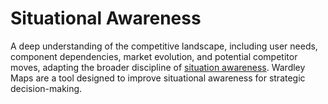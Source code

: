 # Situational Awareness

A deep understanding of the competitive landscape, including user needs, component dependencies, market evolution, and potential competitor moves, adapting the broader discipline of [situation awareness](https://en.wikipedia.org/wiki/Situational_awareness). Wardley Maps are a tool designed to improve situational awareness for strategic decision-making.
